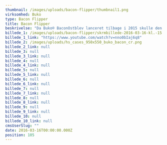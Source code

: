 ```yaml
---
thumbnail: /images/uploads/bacon-flipper/thumbnail1.png
virksomhed: Buko
type: Bacon Flipper
title: Bacon Flipper
beskrivelse: "Da Buko® BaconOstblev lanceret tilbage i 2015 skulle den sælges til unge, saltsultne mænd. En målgruppe, som normalt ikke rammes af Bukos kommunikation. Så i stedet for kun at tale til deres hungrende maver, besluttede vi os for at gå mere digitalt tilværks og fange opmærksomheden fra deres indre gamer. Resultatet blev til verdens sprødeste mobilspil: Bacon Flipper.\n\nEt site, der ved hjælp af mobile enheders gyroskop og accelerometer, forvandler din telefon tilen sydende stegepande. Her skal du stege og vende bacon til perfektion og optjene sprøde point undervejs i forsøget på at slå dine venner i kunsten at vende bacon. Det forventede salg af produktet blev mere end fordoblet og gjorde BaconOst til Bukos sprødeste produktlancering nogensinde.\n\n"
billede_1: /images/uploads/bacon-flipper/skrmbillede-2016-03-16-kl.-15.32.36.png
billede_1_link: "https://www.youtube.com/watch?v=nno0bIaj6q8"
billede_2: /images/uploads/hs_cases_950x550_buko_bacon_cr.png
billede_2_link: null
billede_3: null
billede_3_link: null
billede_4: null
billede_4_link: null
billede_5: null
billede_5_link: null
billede_6: null
billede_6_link: null
billede_7: null
billede_7_link: null
billede_8: null
billede_8_link: null
billede_9: null
billede_9_link: null
billede_10: null
billede_10_link: null
cmsUserSlug: ""
date: 2016-03-16T00:00:00.000Z
position: 105
---
```


